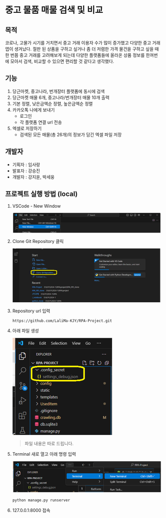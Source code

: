 # 중고 물품 매물 검색 및 비교

## 목적

 코로나, 고물가 시기를 거치면서 중고 거래 이용자 수가 많이 증가했고 다양한 중고 거래 앱이 생겨났다. 절판 된 상품을 구하고 싶거나 좀 더 저렴한 가격 물건을 구하고 싶을 때 한 번쯤 중고 거래를 고려해보게 되는데 다양한 플랫폼들에 올라온 상품 정보를 한꺼번에 모아서 검색, 비교할 수 있으면 편리할 것 같다고 생각했다.


## 기능

1. 당근마켓, 중고나라, 번개장터 플랫폼에 동시에 검색
2. 당근마켓 매물 6개, 중고나라/번개장터 매물 10개 출력
3. 기본 정렬, 낮은금액순 정렬, 높은금액순 정렬
4. 카카오톡 나에게 보내기
    - 로그인
    - 각 플랫폼 연결 url 전송
5. 엑셀로 저장하기
    - 검색된 모든 매물(총 26개)의 정보가 담긴 엑셀 파일 저장


## 개발자

- 기획자 : 임사랑
- 발표자 : 강승진 
- 개발자 : 강지윤, 박세웅 


## 프로젝트 실행 방법 (local)

1. VSCode - New Window
    
    ![Untitled](README-images/Untitled.png)
    
2. Clone Git Repository 클릭
    
    ![Untitled](README-images/Untitled%201.png)
    
3. Repository url 입력
    
    ```
    https://github.com/LaliMa-KJY/RPA-Project.git
    ```
    
4. 아래 파일 생성
    
    ![Untitled](README-images/Untitled%202.png)
    
    > 파일 내용은 따로 드립니다.
    > 
5. Terminal 새로 열고 아래 명령 입력
    
    ![Untitled](README-images/Untitled%203.png)
    
    ```bash
    python manage.py runserver
    ```
    
6. 127.0.0.1:8000 접속
